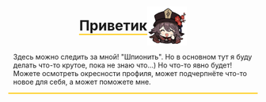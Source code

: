 <div style="display: flex; justify-content: center; align-items: center;">
<h1 style="border-bottom: solid #FFC700 2px;display: inline-block; margin: 0; padding: 0;">Приветик</h1>
<img src="histicker.webp" style="height: 80px">
</div>

<div style="padding: 0px 10px;border-bottom: solid #FFC700 2px">
<p>Здесь можно следить за мной! "Шпионить". Но в основном тут я буду делать что-то крутое, пока не знаю что...) Но что-то явно будет! Можете осмотреть окресности профиля, может подчерпнёте что-то новое для себя, а может поможете мне.</p>
</div>


